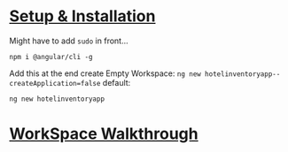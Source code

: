 # [Setup & Installation](https://youtu.be/3qBXWUpoPHo?si=kn_WlISC7UK12mKj&t=8456)
Might have to add `sudo` in front...
```shell
npm i @angular/cli -g
```
Add this at the end create Empty Workspace: 
`ng new hotelinventoryapp--createApplication=false`
default:
```
ng new hotelinventoryapp
```


# [WorkSpace Walkthrough](https://youtu.be/3qBXWUpoPHo?si=2OghTAKxgqtZRLA8&t=9090)